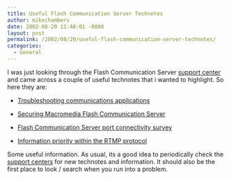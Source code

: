 ```yaml
---
title: Useful Flash Communication Server Technotes
author: mikechambers
date: 2002-08-20 12:48:01 -0800
layout: post
permalink: /2002/08/20/useful-flash-communication-server-technotes/
categories:
  - General
---
```



I was just looking through the Flash Communication Server [support center][1] and came across a couple of useful technotes that i wanted to highlight. So here they are:  
  
*   [Troubleshooting communications applications][2]
  
*   [Securing Macromedia Flash Communication Server][3]
  
*   [Flash Communication Server port connectivity survey][4]
  
*   [Information priority within the RTMP protocol][5]

  
Some useful information. As usual, its a good idea to periodically check the [support centers][6] for new technotes and information. It should also be the first place to look / search when you run into a problem.

 [1]: http://www.macromedia.com/support/flashcom/
 [2]: http://www.macromedia.com/support/flashcom/ts/documents/comms_apps.htm
 [3]: http://www.macromedia.com/support/flashcom/ts/documents/securing_flashcom.htm
 [4]: http://www.macromedia.com/support/flashcom/ts/documents/port_test.htm
 [5]: http://www.macromedia.com/support/flashcom/ts/documents/rtmp_data_priority.htm
 [6]: http://www.macromedia.com/support/